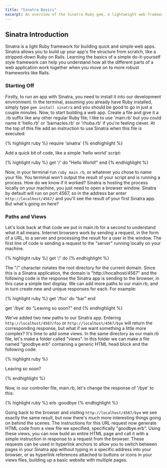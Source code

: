 ```yaml
---
title: "Sinatra Basics"
excerpt: An overview of the Sinatra Ruby gem, a lightweight web framework to build simple web apps.
---
```


## Sinatra Introduction

Sinatra is a light Ruby framework for building quick and simple web apps. Sinatra allows you to build up your app's file structure from scratch, like a stripped-down Ruby on Rails. Learning the basics of a simple do-it-yourself style framework can help you understand how all the different parts of a web application work together when you move on to more robust frameworks like Rails.

### Starting Off

Firstly, to run an app with Sinatra, you need to install it into our development environment. In the terminal, assuming you already have Ruby installed, simply type `gem install sinatra` and you should be good to go in just a couple minutes. Now, to start building a web app. Create a file and give it a .rb suffix like any other regular Ruby file; I like to use 'main.rb' but you could name it 'hello.rb' or 'barnacles.rb' or 'rhuba.rb' if you're feeling clever. At the top of this file add an instruction to use Sinatra when this file is executed:

{% highlight ruby %}
require 'sinatra'
{% endhighlight %}

Add a quick bit of code, like a simple 'hello world' script:

{% highlight ruby %}
get '/' do
	"Hello World!"
end
{% endhighlight %}

Now, in your terminal run `ruby main.rb`, or whatever you chose to name your file. You terminal won't output the result of your script and is running a process. How do we know if it worked? Sinatra is hosting the process locally on your machine, you just need to open a browser window. Sinatra by default will run on port 4567, so in the address bar enter `http://localhost/4567/` and you'll see the result of your first Sinatra app. But what's going on here?

### Paths and Views

Let's look back at that code we put in main.rb for a second to understand what it all means. Internet browsers work by sending a request, in the form of a URL, to a server and processing the result for a user in the window. The first line of code is sending a request to the "server" running locally on your machine.

{% highlight ruby %}
get '/' do
{% endhighlight %}

The "/" character notates the root directory for the current domain. Since this is a Sinatra application, the domain is "http://hocalhost/4567" and the following code is the response the Sinatra app is sending to the browser, in this case a simple text display. We can add more paths to our main.rb, and in turn create new and unique responses for each. For example:

{% highlight ruby %}
get '/foo' do
	"bar"
end

get '/bye' do
	"Leaving so soon?"
end
{% endhighlight %}

We've added two new paths to our Sinatra app. Entering `http://localhost/4567/foo` or `http://localhost/4567/bye` will return the corresponding response, but what if we want something a little more complex? It's time to add some views. In the same directory as our main.rb file, let's make a folder called "views". In this folder we can make a file named "goodbye.erb" containing a generic HTML head block and the following code:

{% highlight ruby %}
<p>Leaving so soon?</p>
{% endhighlight %}

Now, in our controller file, main.rb, let's change the response of '/bye' to this:

{% highlight ruby %}
erb :goodbye
{% endhighlight %}

Going back to the browser and visiting `http://localhost/4567/bye` we see exactly the same result, but now there's much more interesting things going on behind the scenes. The instructions for this URL request now generate HTML code from a view file we specified, specifically "goodbye.erb". Using these views, you can now build an entire HTML page and call it with a simple instruction in response to a request from the browser. These requests can be used in hyperlink anchors to allow you to switch between pages in your Sinatra app without typing in a specific address into your browser, or as hyperlink references attached to buttons or icons in your views files, building up a basic website with multiple pages.
